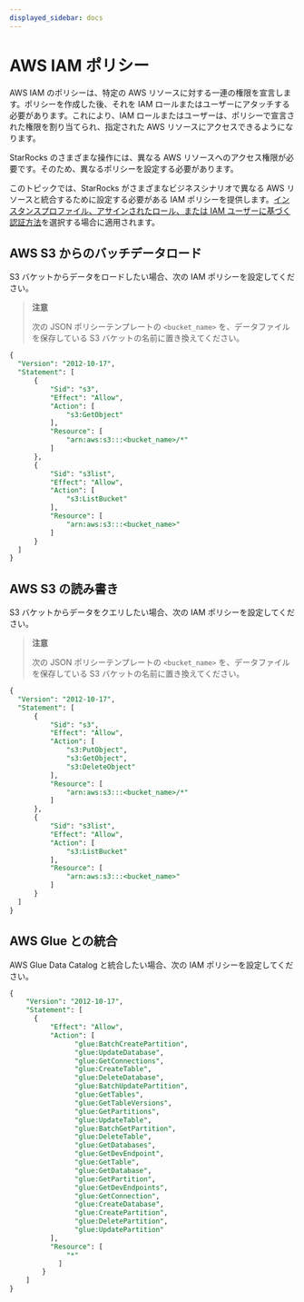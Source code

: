 ```yaml
---
displayed_sidebar: docs
---
```


# AWS IAM ポリシー

AWS IAM のポリシーは、特定の AWS リソースに対する一連の権限を宣言します。ポリシーを作成した後、それを IAM ロールまたはユーザーにアタッチする必要があります。これにより、IAM ロールまたはユーザーは、ポリシーで宣言された権限を割り当てられ、指定された AWS リソースにアクセスできるようになります。

StarRocks のさまざまな操作には、異なる AWS リソースへのアクセス権限が必要です。そのため、異なるポリシーを設定する必要があります。

このトピックでは、StarRocks がさまざまなビジネスシナリオで異なる AWS リソースと統合するために設定する必要がある IAM ポリシーを提供します。[インスタンスプロファイル、アサインされたロール、または IAM ユーザーに基づく認証方法](../integrations/authenticate_to_aws_resources.md#preparations)を選択する場合に適用されます。

## AWS S3 からのバッチデータロード

S3 バケットからデータをロードしたい場合、次の IAM ポリシーを設定してください。

> **注意**
>
> 次の JSON ポリシーテンプレートの `<bucket_name>` を、データファイルを保存している S3 バケットの名前に置き換えてください。

```SQL
{
  "Version": "2012-10-17",
  "Statement": [
      {
          "Sid": "s3",
          "Effect": "Allow",
          "Action": [
              "s3:GetObject"
          ],
          "Resource": [
              "arn:aws:s3:::<bucket_name>/*"
          ]
      },
      {
          "Sid": "s3list",
          "Effect": "Allow",
          "Action": [
              "s3:ListBucket"
          ],
          "Resource": [
              "arn:aws:s3:::<bucket_name>"
          ]
      }
  ]
}
```

## AWS S3 の読み書き

S3 バケットからデータをクエリしたい場合、次の IAM ポリシーを設定してください。

> **注意**
>
> 次の JSON ポリシーテンプレートの `<bucket_name>` を、データファイルを保存している S3 バケットの名前に置き換えてください。

```SQL
{
  "Version": "2012-10-17",
  "Statement": [
      {
          "Sid": "s3",
          "Effect": "Allow",
          "Action": [
              "s3:PutObject",
              "s3:GetObject",
              "s3:DeleteObject"
          ],
          "Resource": [
              "arn:aws:s3:::<bucket_name>/*"
          ]
      },
      {
          "Sid": "s3list",
          "Effect": "Allow",
          "Action": [
              "s3:ListBucket"
          ],
          "Resource": [
              "arn:aws:s3:::<bucket_name>"
          ]
      }
  ]
}
```

## AWS Glue との統合

AWS Glue Data Catalog と統合したい場合、次の IAM ポリシーを設定してください。

```SQL
{
    "Version": "2012-10-17",
    "Statement": [
      {
          "Effect": "Allow",
          "Action": [
                "glue:BatchCreatePartition",
                "glue:UpdateDatabase",
                "glue:GetConnections",
                "glue:CreateTable",
                "glue:DeleteDatabase",
                "glue:BatchUpdatePartition",
                "glue:GetTables",
                "glue:GetTableVersions",
                "glue:GetPartitions",
                "glue:UpdateTable",
                "glue:BatchGetPartition",
                "glue:DeleteTable",
                "glue:GetDatabases",
                "glue:GetDevEndpoint",
                "glue:GetTable",
                "glue:GetDatabase",
                "glue:GetPartition",
                "glue:GetDevEndpoints",
                "glue:GetConnection",
                "glue:CreateDatabase",
                "glue:CreatePartition",
                "glue:DeletePartition",
                "glue:UpdatePartition"
          ],
          "Resource": [
              "*"
            ]
        }
    ]
}
```
